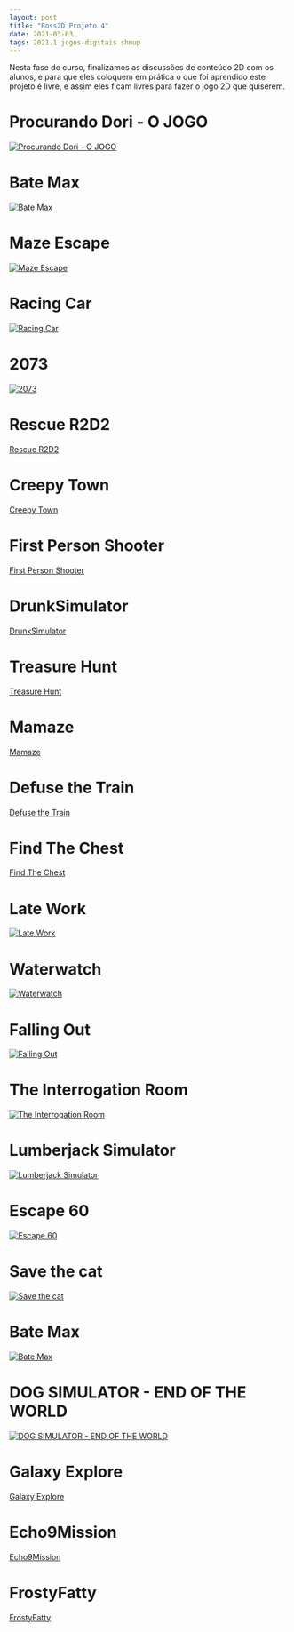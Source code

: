```yaml
---
layout: post
title: "Boss2D Projeto 4"
date: 2021-03-03
tags: 2021.1 jogos-digitais shmup
---
```


Nesta fase do curso, finalizamos as discussões de conteúdo 2D com os alunos, e para que eles coloquem em prática o que foi aprendido este projeto é livre, e assim eles ficam livres para fazer o jogo 2D que quiserem.
# Procurando Dori - O JOGO

[![Procurando Dori - O JOGO](https://img.itch.zone/aW1nLzU5Mjg4MzQucG5n/original/x8tqhP.png)](https://dudabicalho.itch.io/procurando-dori-o-jogo)


# Bate Max

[![Bate Max](https://img.itch.zone/aW1nLzU5MTg0NjQucG5n/original/ezWZA8.png)](https://fontes99.itch.io/bate-max)


# Maze Escape

[![Maze Escape](https://img.itch.zone/aW1nLzU5MjAzNjgucG5n/original/n0ssWe.png)](https://warlenrodrigues.itch.io/maze-escape)


# Racing Car

[![Racing Car](https://img.itch.zone/aW1nLzU5MjA2OTMucG5n/original/BonKlY.png)](https://giovannasc.itch.io/racing-car)


# 2073

[![2073](https://img.itch.zone/aW1nLzU5Mjc2MDcucG5n/original/bdQvP9.png)](https://gabicaruso.itch.io/2073)


# Rescue R2D2

[Rescue R2D2](https://pedrodaher.itch.io/rescue-r2d2)


# Creepy Town

[Creepy Town](https://gabrielztk.itch.io/creepy-town)


# First Person Shooter

[First Person Shooter](https://luizasilveira.itch.io/first-person-shooter)


# DrunkSimulator

[DrunkSimulator](https://brunohead.itch.io/drunksimulator)


# Treasure Hunt

[Treasure Hunt](https://beatrizmie.itch.io/treasure-hunt)


# Mamaze

[Mamaze](https://henryrocha.itch.io/mamaze)


# Defuse the Train

[Defuse the Train](https://pedroc0sta.itch.io/defuse-the-train)


# Find The Chest

[Find The Chest](https://guidiamond.itch.io/find-the-chest)

# Late Work

[![Late Work](https://img.itch.zone/aW1nLzU5MjA2MDUucG5n/original/3Lx%2Bjc.png)](https://gubebra.itch.io/late-work)


# Waterwatch

[![Waterwatch](https://img.itch.zone/aW1nLzU4OTA4MzQucG5n/original/T%2F%2FGlr.png)](https://thiagovcs.itch.io/waterwatch)


# Falling Out

[![Falling Out](https://img.itch.zone/aW1nLzU5MTc5ODMucG5n/original/Fo7PlW.png)](https://emanuellemoco.itch.io/falling-out)


# The Interrogation Room

[![The Interrogation Room](https://img.itch.zone/aW1nLzU5MjAxNDMucG5n/original/T61r9y.png)](https://mikomoares.itch.io/theinterrogationroom)


# Lumberjack Simulator

[![Lumberjack Simulator](https://img.itch.zone/aW1nLzU5MjYyMzgucG5n/original/N1E6Rt.png)](https://lucasmuchaluat.itch.io/lumberjack-simulator)


# Escape 60

[![Escape 60](https://img.itch.zone/aW1nLzU5MjAyODAucG5n/original/HB8FTb.png)](https://vitorcm2.itch.io/escape-60)


# Save the cat

[![Save the cat](https://img.itch.zone/aW1nLzU5MTU2MTEucG5n/original/hI3xqr.png)](https://caiofauza.itch.io/save-the-cat)


# Bate Max

[![Bate Max](https://img.itch.zone/aW1nLzU5MTg0NjQucG5n/original/ezWZA8.png)](https://fontes99.itch.io/bate-max)


# DOG SIMULATOR - END OF THE WORLD

[![DOG SIMULATOR - END OF THE WORLD](https://img.itch.zone/aW1nLzU5MjA2MDEucG5n/original/gEQFIf.png)](https://lucaslealvale.itch.io/doge)


# Galaxy Explore

[Galaxy Explore](https://gubenites.itch.io/galaxy-explore)


# Echo9Mission

[Echo9Mission](https://joaopmjm.itch.io/echo9mission)


# FrostyFatty

[FrostyFatty](https://pedrotramos.itch.io/frostyfatty)

